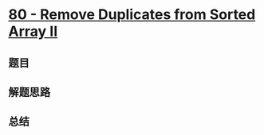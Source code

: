 # [80 - Remove Duplicates from Sorted Array II](https://leetcode.com/problems/remove-duplicates-from-sorted-array-ii/)

## 题目


## 解题思路


## 总结


